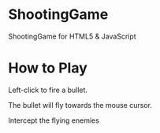 # ShootingGame
ShootingGame for HTML5 &amp; JavaScript


# How to Play
Left-click to fire a bullet.

The bullet will fly towards the mouse cursor.

Intercept the flying enemies

